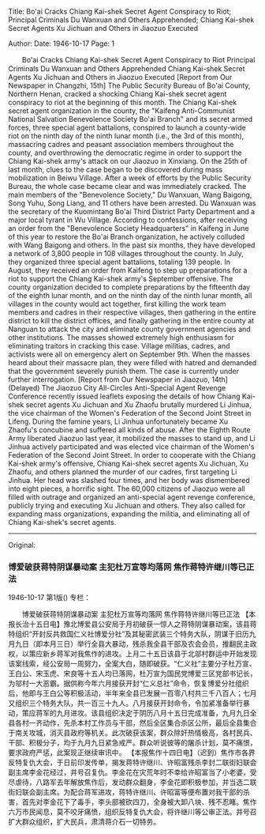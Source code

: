 Title: Bo'ai Cracks Chiang Kai-shek Secret Agent Conspiracy to Riot; Principal Criminals Du Wanxuan and Others Apprehended; Chiang Kai-shek Secret Agents Xu Jichuan and Others in Jiaozuo Executed

Author: 
Date: 1946-10-17
Page: 1

　　Bo'ai Cracks Chiang Kai-shek Secret Agent Conspiracy to Riot
    Principal Criminals Du Wanxuan and Others Apprehended
    Chiang Kai-shek Secret Agents Xu Jichuan and Others in Jiaozuo Executed
    [Report from Our Newspaper in Changzhi, 15th] The Public Security Bureau of Bo'ai County, Northern Henan, cracked a shocking Chiang Kai-shek secret agent conspiracy to riot at the beginning of this month. The Chiang Kai-shek secret agent organization in the county, the "Kaifeng Anti-Communist National Salvation Benevolence Society Bo'ai Branch" and its secret armed forces, three special agent battalions, conspired to launch a county-wide riot on the ninth day of the ninth lunar month (i.e., the 3rd of this month), massacring cadres and peasant association members throughout the county, and overthrowing the democratic regime in order to support the Chiang Kai-shek army's attack on our Jiaozuo in Xinxiang. On the 25th of last month, clues to the case began to be discovered during mass mobilization in Beiwu Village. After a week of efforts by the Public Security Bureau, the whole case became clear and was immediately cracked. The main members of the "Benevolence Society," Du Wanxuan, Wang Baigong, Song Yuhu, Song Liang, and 11 others have been arrested. Du Wanxuan was the secretary of the Kuomintang Bo'ai Third District Party Department and a major local tyrant in Wu Village. According to confessions, after receiving an order from the "Benevolence Society Headquarters" in Kaifeng in June of this year to restore the Bo'ai Branch organization, he actively colluded with Wang Baigong and others. In the past six months, they have developed a network of 3,800 people in 108 villages throughout the county. In July, they organized three special agent battalions, totaling 139 people. In August, they received an order from Kaifeng to step up preparations for a riot to support the Chiang Kai-shek army's September offensive. The county organization decided to complete preparations by the fifteenth day of the eighth lunar month, and on the ninth day of the ninth lunar month, all villages in the county would act together, first killing the work team members and cadres in their respective villages, then gathering in the entire district to kill the district offices, and finally gathering in the entire county at Nanguan to attack the city and eliminate county government agencies and other institutions. The masses showed extremely high enthusiasm for eliminating traitors in cracking this case. Village militias, cadres, and activists were all on emergency alert on September 9th. When the masses heard about their massacre plan, they were filled with hatred and demanded that the government severely punish them. The case is currently under further interrogation.
    [Report from Our Newspaper in Jiaozuo, 14th] (Delayed) The Jiaozuo City All-Circles Anti-Special Agent Revenge Conference recently issued leaflets exposing the details of how Chiang Kai-shek secret agents Xu Jichuan and Xu Zhaofu brutally murdered Li Jinhua, the vice chairman of the Women's Federation of the Second Joint Street in Lifeng. During the famine years, Li Jinhua unfortunately became Xu Zhaofu's concubine and suffered all kinds of abuse. After the Eighth Route Army liberated Jiaozuo last year, it mobilized the masses to stand up, and Li Jinhua actively participated and was elected vice chairman of the Women's Federation of the Second Joint Street. In order to cooperate with the Chiang Kai-shek army's offensive, Chiang Kai-shek secret agents Xu Jichuan, Xu Zhaofu, and others planned the murder of our cadres, first targeting Li Jinhua. Her head was slashed four times, and her body was dismembered into eight pieces, a horrific sight. The 60,000 citizens of Jiaozuo were all filled with outrage and organized an anti-special agent revenge conference, publicly trying and executing Xu Jichuan and others. They also called for expanding mass organizations, expanding the militia, and eliminating all of Chiang Kai-shek's secret agents.



<hr /> 

Original: 


### 博爱破获蒋特阴谋暴动案  主犯杜万宣等均落网  焦作蒋特许继川等已正法

1946-10-17
第1版()
专栏：

　　博爱破获蒋特阴谋暴动案
    主犯杜万宣等均落网
    焦作蒋特许继川等已正法
    【本报长治十五日电】豫北博爱县公安局于月初破获一惊人之蒋特阴谋暴动案，该县蒋特组织“开封反共救国仁义社博爱分社”及其秘密武装三个特务大队，阴谋于旧历九月九日（即本月三日）举行全县大暴动，残杀我全县干部及农会会员，推翻民主政权，以策应新乡蒋军对我焦作的进攻。上月二十五日该县于北邬村群运中开始发现该案线索，经公安局一周努力，全案大白，随即破获。“仁义社”主要分子杜万宣、王白公、宋玉虎、宋良等十五人均已落网，杜万宣为国民党博爱三区党部书记长，为邬村一大恶霸。据供称今年六月接获开封“仁义总社”命令，恢复博爱分社组织后，他即与王白公等积极活动，半年来全县已发展一百零八村共三千八百人；七月又组织三个特务大队，共一百三十九人。八月接获开封命令，令加紧准备举行暴动，策应蒋军的九月进攻。该县组织决定于阴历八月十五日完成准备，九月九日全县各村一齐动作，先杀本村工作员与干部，然后全区集合杀区公所，最后全县集合于南关攻城，消灭县政府等机关。此次破获该案，群众除奸热情极高，各村民兵、干部、积极分子，均于九月九日紧急戒严。群众听说彼等的屠杀计划，莫不痛恨，要求政府严惩，此案现正继续审讯中。
    【本报焦作十四日电】（迟到）焦作市各界反特复仇大会，于日前印发传单，揭发蒋特许继川、许昭富残杀李封二联街妇联会副主席李金花经过，并号召复仇。李金花在灾荒年时不幸给许昭富当了小老婆，受尽虐待，八路军去年解放焦作后，发动群众翻身，李金花即积极参加，并当选二联街妇联会副主席。为配合蒋军进攻，蒋特许继川、许昭富等便布置对我干部的杀害，首先对李金花下了毒手，李头部被砍四刀，全身被大卸八块、残不忍睹。焦作六万市民闻息，莫不咬牙痛愤，组织反特复仇大会，将许继川等公审正法。并号召扩大群众组织，扩大民兵，肃清蒋介石一切特务。
